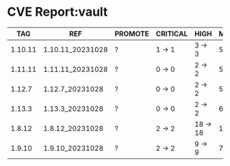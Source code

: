 # CVE Report:vault
|   TAG   |       REF        | PROMOTE | CRITICAL |   HIGH   |  MEDIUM  |  LOW   | UNKNOWN |
|---------|------------------|---------|----------|----------|----------|--------|---------|
| 1.10.11 | 1.10.11_20231028 | ?       | 1 -> 1   | 3 -> 3   | 5 -> 5   | 1 -> 1 | 0 -> 0  |
| 1.11.11 | 1.11.11_20231028 | ?       | 0 -> 0   | 2 -> 2   | 5 -> 3   | 0 -> 0 | 0 -> 0  |
| 1.12.7  | 1.12.7_20231028  | ?       | 0 -> 0   | 2 -> 2   | 5 -> 3   | 0 -> 0 | 0 -> 0  |
| 1.13.3  | 1.13.3_20231028  | ?       | 0 -> 0   | 2 -> 2   | 6 -> 4   | 0 -> 0 | 0 -> 0  |
| 1.8.12  | 1.8.12_20231028  | ?       | 2 -> 2   | 18 -> 18 | 12 -> 12 | 1 -> 1 | 0 -> 0  |
| 1.9.10  | 1.9.10_20231028  | ?       | 2 -> 2   | 9 -> 9   | 7 -> 7   | 1 -> 1 | 0 -> 0  |
